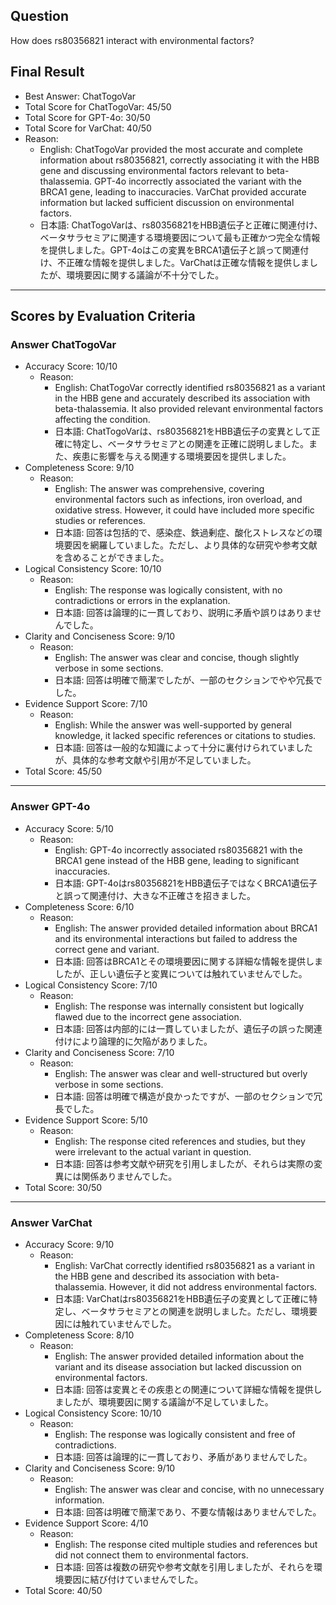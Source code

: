 ## Question

How does rs80356821 interact with environmental factors?

## Final Result

- Best Answer: ChatTogoVar
- Total Score for ChatTogoVar: 45/50
- Total Score for GPT-4o: 30/50
- Total Score for VarChat: 40/50
- Reason:
  - English: ChatTogoVar provided the most accurate and complete information about rs80356821, correctly associating it with the HBB gene and discussing environmental factors relevant to beta-thalassemia. GPT-4o incorrectly associated the variant with the BRCA1 gene, leading to inaccuracies. VarChat provided accurate information but lacked sufficient discussion on environmental factors.
  - 日本語: ChatTogoVarは、rs80356821をHBB遺伝子と正確に関連付け、ベータサラセミアに関連する環境要因について最も正確かつ完全な情報を提供しました。GPT-4oはこの変異をBRCA1遺伝子と誤って関連付け、不正確な情報を提供しました。VarChatは正確な情報を提供しましたが、環境要因に関する議論が不十分でした。

---

## Scores by Evaluation Criteria

### Answer ChatTogoVar
- Accuracy Score: 10/10
  - Reason: 
    - English: ChatTogoVar correctly identified rs80356821 as a variant in the HBB gene and accurately described its association with beta-thalassemia. It also provided relevant environmental factors affecting the condition.
    - 日本語: ChatTogoVarは、rs80356821をHBB遺伝子の変異として正確に特定し、ベータサラセミアとの関連を正確に説明しました。また、疾患に影響を与える関連する環境要因を提供しました。
- Completeness Score: 9/10
  - Reason: 
    - English: The answer was comprehensive, covering environmental factors such as infections, iron overload, and oxidative stress. However, it could have included more specific studies or references.
    - 日本語: 回答は包括的で、感染症、鉄過剰症、酸化ストレスなどの環境要因を網羅していました。ただし、より具体的な研究や参考文献を含めることができました。
- Logical Consistency Score: 10/10
  - Reason: 
    - English: The response was logically consistent, with no contradictions or errors in the explanation.
    - 日本語: 回答は論理的に一貫しており、説明に矛盾や誤りはありませんでした。
- Clarity and Conciseness Score: 9/10
  - Reason: 
    - English: The answer was clear and concise, though slightly verbose in some sections.
    - 日本語: 回答は明確で簡潔でしたが、一部のセクションでやや冗長でした。
- Evidence Support Score: 7/10
  - Reason: 
    - English: While the answer was well-supported by general knowledge, it lacked specific references or citations to studies.
    - 日本語: 回答は一般的な知識によって十分に裏付けられていましたが、具体的な参考文献や引用が不足していました。
- Total Score: 45/50

---

### Answer GPT-4o
- Accuracy Score: 5/10
  - Reason: 
    - English: GPT-4o incorrectly associated rs80356821 with the BRCA1 gene instead of the HBB gene, leading to significant inaccuracies.
    - 日本語: GPT-4oはrs80356821をHBB遺伝子ではなくBRCA1遺伝子と誤って関連付け、大きな不正確さを招きました。
- Completeness Score: 6/10
  - Reason: 
    - English: The answer provided detailed information about BRCA1 and its environmental interactions but failed to address the correct gene and variant.
    - 日本語: 回答はBRCA1とその環境要因に関する詳細な情報を提供しましたが、正しい遺伝子と変異については触れていませんでした。
- Logical Consistency Score: 7/10
  - Reason: 
    - English: The response was internally consistent but logically flawed due to the incorrect gene association.
    - 日本語: 回答は内部的には一貫していましたが、遺伝子の誤った関連付けにより論理的に欠陥がありました。
- Clarity and Conciseness Score: 7/10
  - Reason: 
    - English: The answer was clear and well-structured but overly verbose in some sections.
    - 日本語: 回答は明確で構造が良かったですが、一部のセクションで冗長でした。
- Evidence Support Score: 5/10
  - Reason: 
    - English: The response cited references and studies, but they were irrelevant to the actual variant in question.
    - 日本語: 回答は参考文献や研究を引用しましたが、それらは実際の変異には関係ありませんでした。
- Total Score: 30/50

---

### Answer VarChat
- Accuracy Score: 9/10
  - Reason: 
    - English: VarChat correctly identified rs80356821 as a variant in the HBB gene and described its association with beta-thalassemia. However, it did not address environmental factors.
    - 日本語: VarChatはrs80356821をHBB遺伝子の変異として正確に特定し、ベータサラセミアとの関連を説明しました。ただし、環境要因には触れていませんでした。
- Completeness Score: 8/10
  - Reason: 
    - English: The answer provided detailed information about the variant and its disease association but lacked discussion on environmental factors.
    - 日本語: 回答は変異とその疾患との関連について詳細な情報を提供しましたが、環境要因に関する議論が不足していました。
- Logical Consistency Score: 10/10
  - Reason: 
    - English: The response was logically consistent and free of contradictions.
    - 日本語: 回答は論理的に一貫しており、矛盾がありませんでした。
- Clarity and Conciseness Score: 9/10
  - Reason: 
    - English: The answer was clear and concise, with no unnecessary information.
    - 日本語: 回答は明確で簡潔であり、不要な情報はありませんでした。
- Evidence Support Score: 4/10
  - Reason: 
    - English: The response cited multiple studies and references but did not connect them to environmental factors.
    - 日本語: 回答は複数の研究や参考文献を引用しましたが、それらを環境要因に結び付けていませんでした。
- Total Score: 40/50